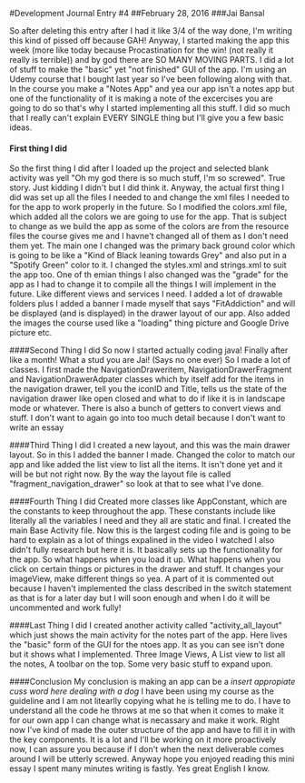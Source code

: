 #Development Journal Entry #4
##February 28, 2016
###Jai Bansal

So after deleting this entry after I had it like 3/4 of the way done, I'm writing this kind of pissed off because GAH! Anyway, I started making the app this week (more like today because Procastination for the win! (not really it really is terrible)) and by god there are SO MANY MOVING PARTS. I did a lot of stuff to make the "basic" yet "not finished" GUI of the app. I'm using an Udemy course that I bought last year so I've been following along with that. In the course you make a "Notes App" and yea our app isn't a notes app but one of the functionality of it is making a note of the excercises you are going to do so that's why I started implementing all this stuff. I did so much that I really can't explain EVERY SINGLE thing but I'll give you a few basic ideas. 

#### First thing I did
So the first thing I did after I loaded up the project and selected blank activity was yell "Oh my god there is so much stuff, I'm so screwed". True story. Just kidding I didn't but I did think it. Anyway, the actual first thing I did was set up all the files I needed to and change the xml files I needed to for the app to work properly in the future. So I modified the colors.xml file, which added all the colors we are going to use for the app. That is subject to change as we build the app as some of the colors are from the resource files the course gives me and I havne't changed all of them as I don't need them yet. The main one I changed was the primary back ground color which is going to be like a "Kind of Black leaning towards Grey" and also put in a "Spotify Green" color to it. I changed the styles.xml and strings.xml to suit the app too. One of th emian things I also changed was the "grade" for the app as I had to change it to compile all the things I will implement in the future. Like different views and services I need. I added a lot of drawable folders plus I added a banner I made myself that says "FitAddiction" and will be displayed (and is displayed) in the drawer layout of our app. Also added the images the course used like a "loading" thing picture and Google Drive picture etc. 

####Second Thing I did
So now I started actually coding java! Finally after like a month! What a stud you are Jai! (Says no one ever) So I made a lot of classes. I first made the NavigationDraweritem, NavigationDrawerFragment and NavigationDrawerAdpater classes which by itself add for the items in the navigation drawer, tell you the iconID and Title, tells us the state of the navigation drawer like open closed and what to do if like it is in landscape mode or whatever. There is also a bunch of getters to convert views and stuff. I don't want to again go into too much detail because I don't want to write an essay

####Third Thing I did
I created a new layout, and this was the main drawer layout. So in this I added the banner I made. Changed the color to match our app and like added the list view to list all the items. It isn't done yet and it will be but not right now. By the way the layout file is called "fragment_navigation_drawer" so look at that to see what I've done.

####Fourth Thing I did
Created more classes like AppConstant, which are the constants to keep throughout the app. These constants include like literally all the variables I need and they all are static and final. I created the main Base Activity file. Now this is the largest coding file and is going to be hard to explain as a lot of things expalined in the video I watched I also didn't fully research but here it is. It basically sets up the functionality for the app. So what happens when you load it up. What happens when you click on certain things or pictures in the drawer and stuff. It changes your imageView, make different things so yea. A part of it is commented out because I haven't implemented the class described in the switch statement as that is for a later day but I will soon enough and when I do it will be uncommented and work fully!

####Last Thing I did
I created another activity called "activity_all_layout" which just shows the main activity for the notes part of the app. Here lives the "basic" form of the GUI for the ntoes app. It as you can see isn't done but it shows what I implemented. Three Image Views, A List view to list all the notes, A toolbar on the top. Some very basic stuff to expand upon. 

####Conclusion
My conclusion is making an app can be a *insert appropiate cuss word here dealing with a dog* I have been using my course as the guideline and I am not litearlly copying what he is telling me to do. I have to understand all the code he throws at me so that when it comes to make it for our own app I can change what is necassary and make it work. Right now I've kind of made the outer structure of the app and have to fill it in with the key components. It is a lot and I'll be working on it more proactively now, I can assure you because if I don't when the next deliverable comes around I will be utterly screwed. Anyway hope you enjoyed reading this mini essay I spent many minutes writing is fastly. Yes great English I know.  